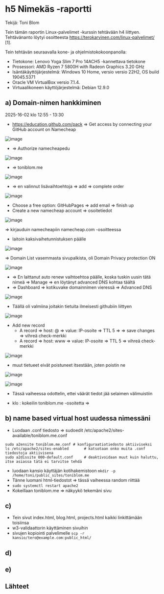 # h5 Nimekäs -raportti
Tekijä: Toni Blom

Tein tämän raportin Linux-palvelimet -kurssin tehtävään h4 liittyen. Tehtävänanto löytyi osoitteesta https://terokarvinen.com/linux-palvelimet/ [1].

Tein tehtävän seuraavalla kone- ja ohjelmistokokoonpanolla:
* Tietokone: Lenovo Yoga Slim 7 Pro 14ACH5 -kannettava tietokone
* Prosessori: AMD Ryzen 7 5800H with Radeon Graphics 3.20 GHz
* Isäntäkäyttöjärjestelmä: Windows 10 Home, versio versio 22H2, OS build 19045.5371
* Oracle VM VirtualBox versio 7.1.4.
* Virtuaalikoneen käyttöjärjestelmä: Debian 12.9.0

## a) Domain-nimen hankkiminen

2025-16-02 klo 12:55 - 13:30


* https://education.github.com/pack => Get access by connecting your GitHub account on Namecheap

![image](https://github.com/user-attachments/assets/b863adba-0914-4206-88c5-dea286ea2a1c)


* => Authorize namecheapedu

![image](https://github.com/user-attachments/assets/571f25f9-bae1-4454-9c81-6e00d3d0d84a)

* => toniblom.me

![image](https://github.com/user-attachments/assets/26d660c2-1151-4fca-baf7-433455da5f7f)


* => en valinnut lisävaihtoehtoja => add  => complete order

![image](https://github.com/user-attachments/assets/89dfbb92-f93c-4ad4-9de6-a4759d151ccf)

* Choose a free option: GitHubPages => add email => finish up
* Create a new namecheap account => osoitetiedot

![image](https://github.com/user-attachments/assets/574f5717-6547-4cea-b733-711a29d74560)

=> kirjauduin namecheapiin namecheap.com -osoitteessa
* laitoin kaksivaihetunnistuksen päälle

![image](https://github.com/user-attachments/assets/c3023c5f-0adc-457b-8887-afdca994855f)

=> Domain List vasemmasta sivupalkista, oli Domain Privacy protection ON

![image](https://github.com/user-attachments/assets/6dd5d60d-6e69-4d12-ab00-af52df0bfc7b)

* => En laittanut auto renew vaihtoehtoa päälle, koska tuskin uusin tätä nimeä => Manage => en löytänyt advanced DNS kohtaa täältä
* => Dashboard => kotikuvake domainnimen vieressä => Advanced DNS

![image](https://github.com/user-attachments/assets/bacda192-2a6a-41e4-a635-0d9c68524dc0)

* Täällä oli valmiina joitakin tietuita ilmeisesti githubiin liittyen

![image](https://github.com/user-attachments/assets/ed1b3369-497b-460e-bbd9-b384ef2402d4)

* Add new record
  * A record => host: @ => value: IP-osoite => TTL 5 => => save changes =>  vihreä check-merkki
  * A record => host: www => value: IP-osoite => TTL 5 => vihreä check-merkki

![image](https://github.com/user-attachments/assets/bd093d96-330a-48db-aea7-bc333d3ee486)

* muut tietueet eivät poistuneet itsestään, joten poistin ne

![image](https://github.com/user-attachments/assets/881b8d7c-57f5-4c8a-aa14-ecd54ced1cf7)

![image](https://github.com/user-attachments/assets/22a2af1f-2ff1-46dc-9562-116b946108a8)


* Tässä vaiheessa odottelin, ettei väärät tiedot jää selaimen välimuistiin

* klo : kokeilin toniblom.me -osoitetta => 

## b) name based virtual host uudessa nimessäni



* Luodaan .conf tiedosto => sudoedit /etc/apache2/sites-available/toniblom.me.conf
```
sudo a2ensite toniblom.me.conf # konfiguraatiotiedosto aktiiviseksi
ls /etc/apache2/sites-enabled       # katsotaan onko muita .conf tiedostoja aktiivisena
sudo a2dissite 000-default.conf     # deaktivoidaan muut kuin haluttu, itse asiassa tätä ei tarvitse tehdä
```
* luodaan kansio käyttäjän kotihakemistoon `mkdir -p /home/toni/public_sites/toniblom.me`
* Tänne luomani html-tiedostot => tässä vaiheessa random riittää
* `sudo systemctl restart apache2`
* Kokeillaan toniblom.me => näkyykö tekemäni sivu


## c)

* Tein sivut index.html, blog.html, projects.html kaikki linkittämään toisiinsa
* w3-validaattorin käyttäminen sivuihin
* sivujen kopiointi palvelimelle `scp -r kansio/tero@example.com:public_html/`

## d)



## e)


## Lähteet

